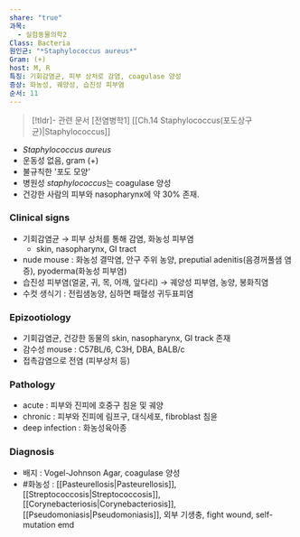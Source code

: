 ```yaml
---
share: "true"
과목:
  - 실험동물의학2
Class: Bacteria
원인균: "*Staphylococcus aureus*"
Gram: (+)
host: M, R
특징: 기회감염균, 피부 상처로 감염, coagulase 양성
증상: 화농성, 궤양성, 습진성 피부염
순서: 11
---
```

>[!tldr]- 관련 문서
>[전염병학1] [[Ch.14 Staphylococcus(포도상구균)|Staphylococcus]]

- *Staphylococcus aureus*
- 운동성 없음, gram (+)
- 불규칙한 '포도 모양' 
- 병원성 *staphylococcus*는 coagulase 양성
- 건강한 사람의 피부와 nasopharynx에 약 30% 존재.
### Clinical signs
- 기회감염균 → 피부 상처를 통해 감염, 화농성 피부염
	- skin, nasopharynx, GI tract
- nude mouse : 화농성 결막염, 안구 주위 농양, preputial adenitis(음경꺼풀샘 염증), pyoderma(화농성 피부염)
- 습진성 피부염(얼굴, 귀, 목, 어깨, 앞다리) → 궤양성 피부염, 농양, 봉화직염
- 수컷 생식기 : 전립샘농양, 심하면 패혈성 귀두표피염
### Epizootiology
- 기회감염균, 건강한 동물의 skin, nasopharynx, GI track 존재
- 감수성 mouse : C57BL/6, C3H, DBA, BALB/c
- 접촉감염으로 전염 (피부상처 등)
### Pathology
- acute : 피부와 진피에 호중구 침윤 및 궤양
- chronic : 피부와 진피에 림프구, 대식세포, fibroblast 침윤
- deep infection : 화농성육아종
### Diagnosis
- 배지 : Vogel-Johnson Agar, coagulase 양성
- #화농성 : [[Pasteurellosis|Pasteurellosis]], [[Streptococcosis|Streptococcosis]], [[Corynebacteriosis|Corynebacteriosis]], [[Pseudomoniasis|Pseudomoniasis]], 외부 기생충, fight wound, self-mutation emd